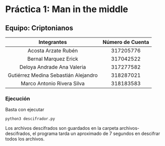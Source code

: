 # Práctica 1: Man in the middle
## Equipo: Criptonianos

| Integrantes                          | Número de Cuenta |
|:------------------------------------:|:----------------:|
| Acosta Arzate Rubén                  | 317205776        |
| Bernal Marquez Erick                 | 317042522        |
| Deloya Andrade Ana Valeria           | 317277582        |
| Gutiérrez Medina Sebastián Alejandro | 318287021        |
| Marco Antonio Rivera Silva           | 318183583        |

### Ejecución

Basta con ejecutar

```python3 descifrador.py```

Los archivos descifrados son guardados en la carpeta archivos-descifrados, el programa tarda un aproximado de 7 segundos en descifrar todos los archivos.